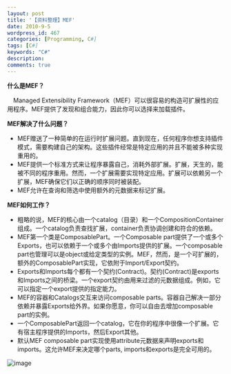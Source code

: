 ```yaml
---
layout: post
title: '【资料整理】MEF'
date: 2010-9-5
wordpress_id: 467
categories: [Programming, C#]
tags: [C#]
keywords: "C#"
description: 
comments: true
---
```

**什么是MEF？**

　Managed Extensibility Framework（MEF）可以很容易的构造可扩展性的应用程序。MEF提供了发现和组合能力，因此你可以选择来加载插件。

**MEF解决了什么问题？**

- MEF赠送了一种简单的在运行时扩展问题。直到现在，任何程序你想支持插件模式，需要构建自己的架构。这些插件经常是特定应用的并且不能被多种实现重用的。
- MEF提供一个标准方式来让程序暴露自己，消耗外部扩展。扩展，天生的，能被不同的程序重用。然而，一个扩展需要实现特定应用。扩展可以依赖另一个扩展，MEF确保它们以正确的顺序同时被装配。
- MEF允许在查询和筛选中使用额外的元数据来标记扩展。

**MEF如何工作？**

- 粗略的说，MEF的核心由一个catalog（目录）和一个CompositionContainer组成。一个catalog负责查找扩展，container负责协调创建和符合的依赖。
- MEF第一个类是ComposablePart。一个Composable part提供了一个或多个Exports，也可以依赖于一个或多个由Imports提供的扩展。一个composable part也管理可以是object或给定类型的实例。MEF，然而，是一个可扩展的，额外的ComposablePart实现，它依附于Import/Export契约。
- Exports和Imports每个都有一个契约(Contract)。契约(Contract)是exports和Imports之间的桥梁。一个export契约由用来过滤的元数据组成。例如，它可以指定一个export提供的指定能力。
- MEF的容器和Catalogs交互来访问composable parts。容器自己解决一部分依赖并暴露Exports给外界。如果你愿意，你可以自由去增加composable part的实例。
- 一个ComposablePart返回一个catalog，它在你的程序中很像一个扩展。它有宿主程序提供的Imports，然后Export其他。
- 默认MEF composable part实现使用attribute元数据来声明exports和imports。这允许MEF来决定哪个parts, imports和exports是完全可用的。

![image](/images/uploads/2010/09/FileDownload.aspx?ProjectName=MEF&DownloadId=50697)
